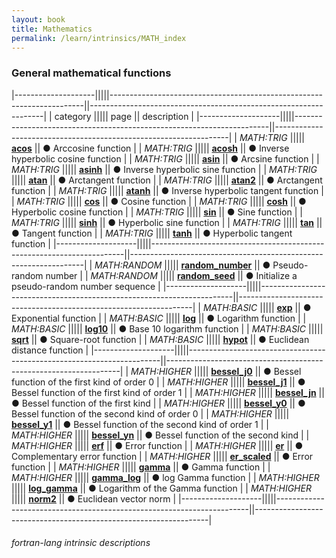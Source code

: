 ```yaml
---
layout: book
title: Mathematics
permalink: /learn/intrinsics/MATH_index
---
```

### General mathematical functions

|--------------------|||||-----------------------------------------------------------------------||------------------------------------------------------------------|
| category           ||||| page                                                                  || description                                                      |
|--------------------|||||-----------------------------------------------------------------------||------------------------------------------------------------------|
| *MATH:TRIG*        ||||| [__acos__]({{site.baseurl}}/learn/intrinsics/ACOS)                    || &#9679; Arccosine function                                       |
| *MATH:TRIG*        ||||| [__acosh__]({{site.baseurl}}/learn/intrinsics/ACOSH)                  || &#9679; Inverse hyperbolic cosine function                       |
| *MATH:TRIG*        ||||| [__asin__]({{site.baseurl}}/learn/intrinsics/ASIN)                    || &#9679; Arcsine function                                         |
| *MATH:TRIG*        ||||| [__asinh__]({{site.baseurl}}/learn/intrinsics/ASINH)                  || &#9679; Inverse hyperbolic sine function                         |
| *MATH:TRIG*        ||||| [__atan__]({{site.baseurl}}/learn/intrinsics/ATAN)                    || &#9679; Arctangent function                                      |
| *MATH:TRIG*        ||||| [__atan2__]({{site.baseurl}}/learn/intrinsics/ATAN2)                  || &#9679; Arctangent function                                      |
| *MATH:TRIG*        ||||| [__atanh__]({{site.baseurl}}/learn/intrinsics/ATANH)                  || &#9679; Inverse hyperbolic tangent function                      |
| *MATH:TRIG*        ||||| [__cos__]({{site.baseurl}}/learn/intrinsics/COS)                      || &#9679; Cosine function                                          |
| *MATH:TRIG*        ||||| [__cosh__]({{site.baseurl}}/learn/intrinsics/COSH)                    || &#9679; Hyperbolic cosine function                               |
| *MATH:TRIG*        ||||| [__sin__]({{site.baseurl}}/learn/intrinsics/SIN)                      || &#9679; Sine function                                            |
| *MATH:TRIG*        ||||| [__sinh__]({{site.baseurl}}/learn/intrinsics/SINH)                    || &#9679; Hyperbolic sine function                                 |
| *MATH:TRIG*        ||||| [__tan__]({{site.baseurl}}/learn/intrinsics/TAN)                      || &#9679; Tangent function                                         |
| *MATH:TRIG*        ||||| [__tanh__]({{site.baseurl}}/learn/intrinsics/TANH)                    || &#9679; Hyperbolic tangent function                              |
|--------------------|||||-----------------------------------------------------------------------||------------------------------------------------------------------|
| *MATH:RANDOM*      ||||| [__random\_number__]({{site.baseurl}}/learn/intrinsics/RANDOM_NUMBER) || &#9679; Pseudo-random number                                     |
| *MATH:RANDOM*      ||||| [__random\_seed__]({{site.baseurl}}/learn/intrinsics/RANDOM_SEED)     || &#9679; Initialize a pseudo-random number sequence               |
|--------------------|||||-----------------------------------------------------------------------||------------------------------------------------------------------|
| *MATH:BASIC*       ||||| [__exp__]({{site.baseurl}}/learn/intrinsics/EXP)                      || &#9679; Exponential function                                     |
| *MATH:BASIC*       ||||| [__log__]({{site.baseurl}}/learn/intrinsics/LOG)                      || &#9679; Logarithm function                                       |
| *MATH:BASIC*       ||||| [__log10__]({{site.baseurl}}/learn/intrinsics/LOG10)                  || &#9679; Base 10 logarithm function                               |
| *MATH:BASIC*       ||||| [__sqrt__]({{site.baseurl}}/learn/intrinsics/SQRT)                    || &#9679; Square-root function                                     |
| *MATH:BASIC*       ||||| [__hypot__]({{site.baseurl}}/learn/intrinsics/HYPOT)                  || &#9679; Euclidean distance function                              |
|--------------------|||||-----------------------------------------------------------------------||------------------------------------------------------------------|
| *MATH:HIGHER*      ||||| [__bessel\_j0__]({{site.baseurl}}/learn/intrinsics/BESSEL_J0)         || &#9679; Bessel function of the first kind of order 0             |
| *MATH:HIGHER*      ||||| [__bessel\_j1__]({{site.baseurl}}/learn/intrinsics/BESSEL_J1)         || &#9679; Bessel function of the first kind of order 1             |
| *MATH:HIGHER*      ||||| [__bessel\_jn__]({{site.baseurl}}/learn/intrinsics/BESSEL_JN)         || &#9679; Bessel function of the first kind                        |
| *MATH:HIGHER*      ||||| [__bessel\_y0__]({{site.baseurl}}/learn/intrinsics/BESSEL_Y0)         || &#9679; Bessel function of the second kind of order 0            |
| *MATH:HIGHER*      ||||| [__bessel\_y1__]({{site.baseurl}}/learn/intrinsics/BESSEL_Y1)         || &#9679; Bessel function of the second kind of order 1            |
| *MATH:HIGHER*      ||||| [__bessel\_yn__]({{site.baseurl}}/learn/intrinsics/BESSEL_YN)         || &#9679; Bessel function of the second kind                       |
| *MATH:HIGHER*      ||||| [__erf__]({{site.baseurl}}/learn/intrinsics/ERF)                      || &#9679; Error function                                           |
| *MATH:HIGHER*      ||||| [__er__]({{site.baseurl}}/learn/intrinsics/ERFC)                      || &#9679; Complementary error function                             |
| *MATH:HIGHER*      ||||| [__er\_scaled__]({{site.baseurl}}/learn/intrinsics/ERFC_SCALED)       || &#9679; Error function                                           |
| *MATH:HIGHER*      ||||| [__gamma__]({{site.baseurl}}/learn/intrinsics/GAMMA)                  || &#9679; Gamma function                                           |
| *MATH:HIGHER*      ||||| [__gamma\_log__]({{site.baseurl}}/learn/intrinsics/LOG_GAMMA)         || &#9679; log Gamma function                                       |
| *MATH:HIGHER*      ||||| [__log\_gamma__]({{site.baseurl}}/learn/intrinsics/LOG_GAMMA)         || &#9679; Logarithm of the Gamma function                          |
| *MATH:HIGHER*      ||||| [__norm2__]({{site.baseurl}}/learn/intrinsics/NORM2)                  || &#9679; Euclidean vector norm                                    |
|--------------------|||||-----------------------------------------------------------------------||------------------------------------------------------------------|

###### fortran-lang intrinsic descriptions
